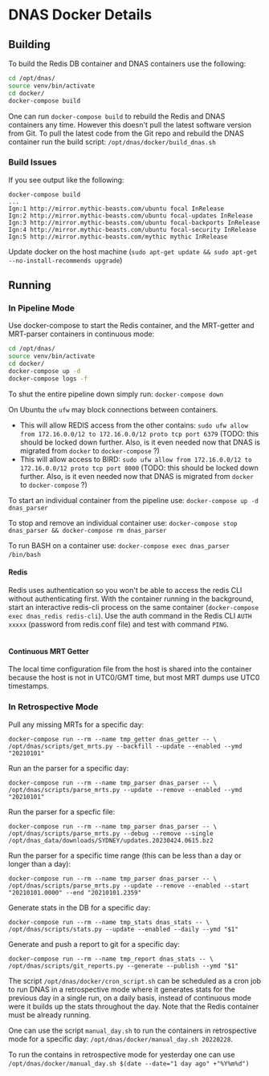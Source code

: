 # DNAS Docker Details

## Building

To build the Redis DB container and DNAS containers use the following:

```bash
cd /opt/dnas/
source venv/bin/activate
cd docker/
docker-compose build
```

One can run `docker-compose build` to rebuild the Redis and DNAS containers any time. However this doesn't pull the latest software version from Git. To pull the latest code from the Git repo and rebuild the DNAS container run the build script: `/opt/dnas/docker/build_dnas.sh`

### Build Issues

If you see output like the following:
```shell
docker-compose build
...
Ign:1 http://mirror.mythic-beasts.com/ubuntu focal InRelease
Ign:2 http://mirror.mythic-beasts.com/ubuntu focal-updates InRelease
Ign:3 http://mirror.mythic-beasts.com/ubuntu focal-backports InRelease
Ign:4 http://mirror.mythic-beasts.com/ubuntu focal-security InRelease
Ign:5 http://mirror.mythic-beasts.com/mythic mythic InRelease
```

Update docker on the host machine (`sudo apt-get update && sudo apt-get --no-install-recommends upgrade`)

## Running

### In Pipeline Mode

Use docker-compose to start the Redis container, and the MRT-getter and MRT-parser containers in continuous mode:

```bash
cd /opt/dnas/
source venv/bin/activate
cd docker/
docker-compose up -d
docker-compose logs -f
```

To shut the entire pipeline down simply run: `docker-compose down`

On Ubuntu the `ufw` may block connections between containers.  

* This will allow REDIS access from the other contains: `sudo ufw allow from 172.16.0.0/12 to 172.16.0.0/12 proto tcp port 6379` (TODO: this should be locked down further. Also, is it even needed now that DNAS is migrated from `docker` to `docker-compose` ?)
* This will allow access to BIRD: `sudo ufw allow from 172.16.0.0/12 to 172.16.0.0/12 proto tcp port 8000` (TODO: this should be locked down further. Also, is it even needed now that DNAS is migrated from `docker` to `docker-compose` ?)

To start an individual container from the pipeline use: `docker-compose up -d dnas_parser`

To stop and remove an individual container use: `docker-compose stop dnas_parser && docker-compose rm dnas_parser`

To run BASH on a container use: `docker-compose exec dnas_parser /bin/bash`
&nbsp;

#### Redis

Redis uses authentication so you won't be able to access the redis CLI without authenticating first. With the container running in the background, start an interactive redis-cli process on the same container (`docker-compose exec dnas_redis redis-cli`). Use the auth command in the Redis CLI `AUTH xxxxx` (password from redis.conf file) and test with command `PING`.  
&nbsp;

#### Continuous MRT Getter

The local time configuration file from the host is shared into the container because the host is not in UTC0/GMT time, but most MRT dumps use UTC0 timestamps.

### In Retrospective Mode

Pull any missing MRTs for a specific day:
```shell
docker-compose run --rm --name tmp_getter dnas_getter -- \
/opt/dnas/scripts/get_mrts.py --backfill --update --enabled --ymd "20210101"
```

Run an the parser for a specific day:
```shell
docker-compose run --rm --name tmp_parser dnas_parser -- \
/opt/dnas/scripts/parse_mrts.py --update --remove --enabled --ymd "20210101"
```

Run the parser for a specfic file:
```shell
docker-compose run --rm --name tmp_parser dnas_parser -- \
/opt/dnas/scripts/parse_mrts.py --debug --remove --single /opt/dnas_data/downloads/SYDNEY/updates.20230424.0615.bz2
```

Run the parser for a specific time range (this can be less than a day or longer than a day):
```shell
docker-compose run --rm --name tmp_parser dnas_parser -- \
/opt/dnas/scripts/parse_mrts.py --update --remove --enabled --start "20210101.0000" --end "20210101.2359"
```

Generate stats in the DB for a specific day:
```shell
docker-compose run --rm --name tmp_stats dnas_stats -- \
/opt/dnas/scripts/stats.py --update --enabled --daily --ymd "$1"
```

Generate and push a report to git for a specific day:
```shell
docker-compose run --rm --name tmp_report dnas_stats -- \
/opt/dnas/scripts/git_reports.py --generate --publish --ymd "$1"
```

The script `/opt/dnas/docker/cron_script.sh` can be scheduled as a cron job to run DNAS in a retrospective mode where it generates stats for the previous day in a single run, on a daily basis, instead of continuous mode were it builds up the stats throughout the day. Note that the Redis container must be already running.

One can use the script `manual_day.sh` to run the containers in retrospective mode for a specific day: `/opt/dnas/docker/manual_day.sh 20220228`.

To run the contains in retrospective mode for yesterday one can use `/opt/dnas/docker/manual_day.sh $(date --date="1 day ago" +"%Y%m%d")`
&nbsp;
